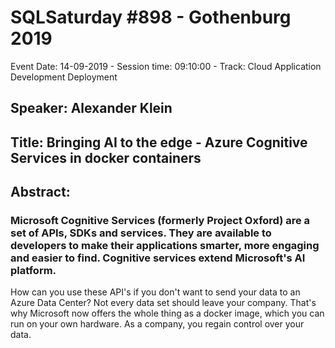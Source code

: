 # SQLSaturday #898 - Gothenburg 2019
Event Date: 14-09-2019 - Session time: 09:10:00 - Track: Cloud Application Development  Deployment
## Speaker: Alexander Klein
## Title: Bringing AI to the edge - Azure Cognitive Services in docker containers
## Abstract:
### Microsoft Cognitive Services (formerly Project Oxford) are a set of APIs, SDKs and services. They are available to developers to make their applications smarter, more engaging and easier to find. Cognitive services extend Microsoft's AI platform.

How can you use these API's if you don't want to send your data to an Azure Data Center? Not every data set should leave your company. That's why Microsoft now offers the whole thing as a docker image, which you can run on your own hardware. As a company, you regain control over your data.
